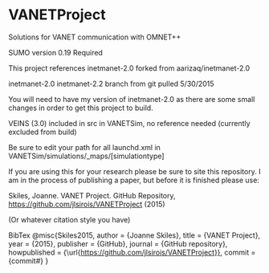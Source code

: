 VANETProject
============

Solutions for VANET communication with OMNET++

SUMO version 0.19 Required

This project references inetmanet-2.0 forked from aarizaq/inetmanet-2.0

inetmanet-2.0 inetmanet-2.2 branch from git pulled 5/30/2015

You will need to have my version of inetmanet-2.0 as there are some small changes in order to get this project to build.

VEINS (3.0) included in src in VANETSim, no reference needed (currently excluded from build)

Be sure to edit your path for all launchd.xml in VANETSim/simulations/_maps/[simulationtype]

If you are using this for your research please be sure to site this repository. I am in the process of publishing a paper, but before it is finished please use:

Skiles, Joanne. VANET Project. GitHub Repository, https://github.com/jlsirois/VANETProject (2015) 

(Or whatever citation style you have)

BibTex
@misc{Skiles2015,
  author = {Joanne Skiles},
  title = {VANET  Project},
  year = {2015},
  publisher = {GitHub},
  journal = {GitHub repository},
  howpublished = {\url{https://github.com/jlsirois/VANETProject}},
  commit = {commit#}
}

